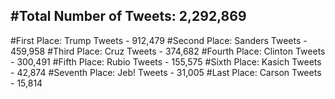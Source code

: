 #Total Number of Tweets: 2,292,869 
---
#First Place: Trump Tweets - 912,479
#Second Place: Sanders Tweets - 459,958
#Third Place: Cruz Tweets - 374,682
#Fourth Place: Clinton Tweets - 300,491
#Fifth Place: Rubio Tweets - 155,575
#Sixth Place: Kasich Tweets - 42,874
#Seventh Place: Jeb! Tweets - 31,005
#Last Place: Carson Tweets - 15,814
